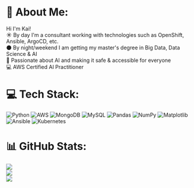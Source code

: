 # 💫 About Me:
Hi I'm Kai!<br>☀️ By day I'm a consultant working with technologies such as OpenShift, Ansible, ArgoCD, etc.<br>🌑 By night/weekend I am getting my master's degree in Big Data, Data Science & AI<br>🤍 Passionate about AI and making it safe & accessible for everyone<br>💻 AWS Certified AI Practitioner


# 💻 Tech Stack:
![Python](https://img.shields.io/badge/python-3670A0?style=for-the-badge&logo=python&logoColor=ffdd54) ![AWS](https://img.shields.io/badge/AWS-%23FF9900.svg?style=for-the-badge&logo=amazon-aws&logoColor=white) ![MongoDB](https://img.shields.io/badge/MongoDB-%234ea94b.svg?style=for-the-badge&logo=mongodb&logoColor=white) ![MySQL](https://img.shields.io/badge/mysql-4479A1.svg?style=for-the-badge&logo=mysql&logoColor=white) ![Pandas](https://img.shields.io/badge/pandas-%23150458.svg?style=for-the-badge&logo=pandas&logoColor=white) ![NumPy](https://img.shields.io/badge/numpy-%23013243.svg?style=for-the-badge&logo=numpy&logoColor=white) ![Matplotlib](https://img.shields.io/badge/Matplotlib-%23ffffff.svg?style=for-the-badge&logo=Matplotlib&logoColor=black) ![Ansible](https://img.shields.io/badge/ansible-%231A1918.svg?style=for-the-badge&logo=ansible&logoColor=white) ![Kubernetes](https://img.shields.io/badge/kubernetes-%23326ce5.svg?style=for-the-badge&logo=kubernetes&logoColor=white)
# 📊 GitHub Stats:
![](https://github-readme-stats.vercel.app/api?username=kobrien-data&theme=default&hide_border=false&include_all_commits=false&count_private=false)<br/>
![](https://nirzak-streak-stats.vercel.app/?user=kobrien-data&theme=default&hide_border=false)<br/>
![](https://github-readme-stats.vercel.app/api/top-langs/?username=kobrien-data&theme=default&hide_border=false&include_all_commits=false&count_private=false&layout=compact)
